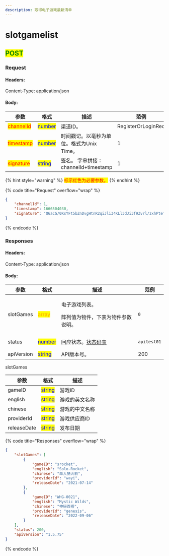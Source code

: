 ```yaml
---
description: 取得电子游戏最新清单
---
```


# slotgamelist

## <mark style="color:green;">POST</mark>

### **Request**

#### Headers:

Content-Type: application/json

#### Body:

<table><thead><tr><th>参数</th><th>格式</th><th>描述</th><th data-hidden>范例</th></tr></thead><tbody><tr><td><mark style="color:red;">channelId</mark></td><td><mark style="color:blue;">number</mark></td><td>渠道ID。</td><td>RegisterOrLoginReq</td></tr><tr><td><mark style="color:red;">timestamp</mark></td><td><mark style="color:blue;">number</mark></td><td>时间戳记。以毫秒为单位。格式为Unix Time。</td><td>1</td></tr><tr><td><mark style="color:red;">signature</mark></td><td><mark style="color:blue;">string</mark></td><td>签名。 字串拼接：channelId+timestamp</td><td>1</td></tr></tbody></table>

{% hint style="warning" %}
<mark style="color:red;">标示红色为必要参数。</mark>
{% endhint %}

{% code title="Request" overflow="wrap" %}
```json
{
    "channelId": 1,
    "timestamp": 1666504030,
    "signature": "Q6acG/0KsYFt5bZnDvgHtnR2qiJli34KLl3dJi3f9Zvrl/zxhPtefzfxq/svPfxG/i+hDusz49VPrYEvlm5O4t1MkgcYEoJfeztzDxc5mlS6TpORXIXi6cV2Epz+4ztB6aFlp3zaV2gP4jme1zcbau9nTtF8OD/gZL4t9ndz01o="
}
```
{% endcode %}

### **Responses**

#### Headers:

Content-Type: application/json

#### Body:

<table><thead><tr><th>参数</th><th>格式</th><th>描述</th><th data-hidden>范例</th></tr></thead><tbody><tr><td>slotGames</td><td><mark style="color:orange;">array</mark></td><td><p>电子游戏列表。</p><p>阵列值为物件，下表为物件参数说明。</p></td><td><pre><code>0
</code></pre></td></tr><tr><td>status</td><td><mark style="color:blue;">number</mark></td><td>回应状态。<a href="../../ebet-zhuang-tai-ma.md#ebet-xiang-ying-de-zhuang-tai-dai-ma">状态码表</a></td><td><pre><code>apitest01
</code></pre></td></tr><tr><td>apiVersion</td><td><mark style="color:blue;">string</mark></td><td>API版本号。</td><td>200</td></tr></tbody></table>

slotGames

| 参数          | 格式                                      | 描述      |
| ----------- | --------------------------------------- | ------- |
| gameID      | <mark style="color:blue;">string</mark> | 游戏ID    |
| english     | <mark style="color:blue;">string</mark> | 游戏的英文名称 |
| chinese     | <mark style="color:blue;">string</mark> | 游戏的中文名称 |
| providerId  | <mark style="color:blue;">string</mark> | 游戏供应商ID |
| releaseDate | <mark style="color:blue;">string</mark> | 发布日期    |

{% code title="Responses" overflow="wrap" %}
```json
{
    "slotGames": [
        {
            "gameID": "srocket",
            "english": "Solo-Rocket",
            "chinese": "单人猜火箭",
            "providerId": "wayi",
            "releaseDate": "2021-07-14"
        },
        {
            "gameID": "WHG-0021",
            "english": "Mystic Wilds",
            "chinese": "神秘百搭",
            "providerId": "genesis",
            "releaseDate": "2022-09-06"
        }
    ],
    "status": 200,
    "apiVersion": "1.5.75"
}
```
{% endcode %}
